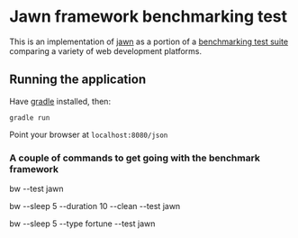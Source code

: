 # Jawn framework benchmarking test
This is an implementation of [jawn](http://javapla.net)
as a portion of a [benchmarking test suite](../) comparing a variety 
of web development platforms.


## Running the application
Have [gradle](http://gradle.org) installed, then:
```
gradle run
```

Point your browser at `localhost:8080/json`

### A couple of commands to get going with the benchmark framework

bw --test jawn

bw --sleep 5 --duration 10 --clean --test jawn

bw --sleep 5 --type fortune --test jawn
